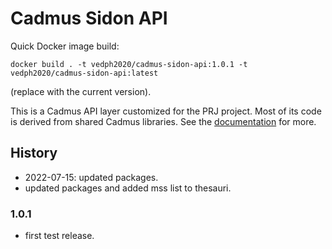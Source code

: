 # Cadmus Sidon API

Quick Docker image build:

    docker build . -t vedph2020/cadmus-sidon-api:1.0.1 -t vedph2020/cadmus-sidon-api:latest

(replace with the current version).

This is a Cadmus API layer customized for the PRJ project. Most of its code is derived from shared Cadmus libraries. See the [documentation](https://github.com/vedph/cadmus_doc/blob/master/guide/api.md) for more.

## History

- 2022-07-15: updated packages.
- updated packages and added mss list to thesauri.

### 1.0.1

- first test release.
